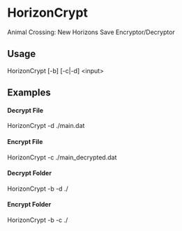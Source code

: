 # HorizonCrypt
Animal Crossing: New Horizons Save Encryptor/Decryptor

## Usage
HorizonCrypt \[-b\] \[-c|-d\] \<input\>

## Examples

#### Decrypt File
HorizonCrypt -d ./main.dat

#### Encrypt File
HorizonCrypt -c ./main_decrypted.dat

#### Decrypt Folder
HorizonCrypt -b -d ./

#### Encrypt Folder
HorizonCrypt -b -c ./
